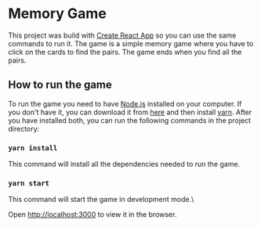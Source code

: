 # Memory Game

This project was build with [Create React App](https://github.com/facebook/create-react-app) so you can use the same commands to run it.
The game is a simple memory game where you have to click on the cards to find the pairs. The game ends when you find all the pairs.

## How to run the game

To run the game you need to have [Node.js](https://nodejs.org/en/) installed on your computer. If you don't have it, you can download it from [here](https://nodejs.org/en/) and then install [yarn](https://classic.yarnpkg.com/lang/en/docs/install). After you have installed both, you can run the following commands in the project directory:

### `yarn install`

This command will install all the dependencies needed to run the game.

### `yarn start`

This command will start the game in development mode.\

Open [http://localhost:3000](http://localhost:3000) to view it in the browser.
